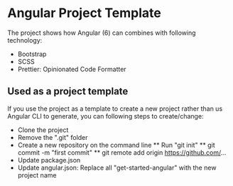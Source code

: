# Angular Project Template

The project shows how Angular (6) can combines with following technology:
* Bootstrap
* SCSS
* Prettier: Opinionated Code Formatter

## Used as a project template

If you use the project as a template to create a new project rather than us Angular CLI to generate, you can following steps to create/change:
* Clone the project
* Remove the ".git" folder
* Create a new repository on the command line
** Run "git init"
** git commit -m "first commit"
** git remote add origin https://github.com/...
* Update package.json
* Update angular.json: Replace all "get-started-angular" with the new project name